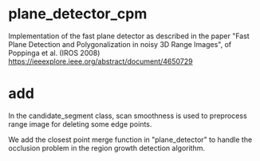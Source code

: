# plane_detector_cpm

Implementation of the fast plane detector as described in the paper "Fast  Plane  Detection  and  Polygonalization  in  noisy  3D  Range  Images", of Poppinga et al. (IROS 2008)  https://ieeexplore.ieee.org/abstract/document/4650729

# add
In the candidate_segment class, scan smoothness is used to preprocess range image for deleting some edge points.

We add the closest point merge function in "plane_detector" to handle the occlusion problem in the region growth detection algorithm.

